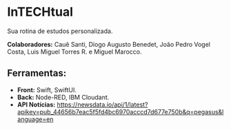 # InTECHtual

Sua rotina de estudos personalizada.

**Colaboradores:** Cauê Santi, Diogo Augusto Benedet, João Pedro Vogel Costa, Luis Miguel Torres R. e Miguel Marocco.

## Ferramentas:

- **Front:** Swift, SwiftUI.
- **Back:** Node-RED, IBM Cloudant.
- **API Notícias:** https://newsdata.io/api/1/latest?apikey=pub_44656b7eac5f5fd4bc6970acccd7d677e750b&q=pegasus&language=en
